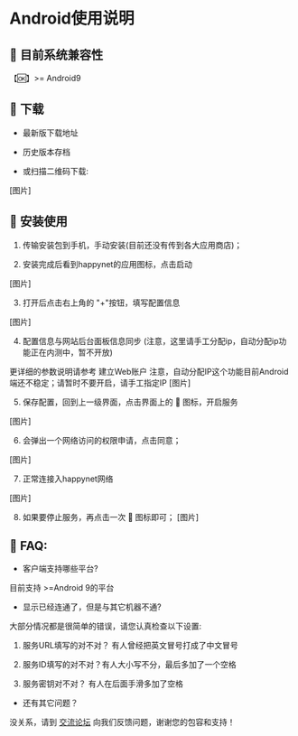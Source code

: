 # Android使用说明

## 🎯 目前系统兼容性

【🆗】>= Android9

## 🎯 下载

- 最新版下载地址

- 历史版本存档

- 或扫描二维码下载:

[图片]

## 🎯 安装使用
1. 传输安装包到手机，手动安装(目前还没有传到各大应用商店)；

2. 安装完成后看到happynet的应用图标，点击启动

[图片]

3. 打开后点击右上角的 "+"按钮，填写配置信息

[图片]

4. 配置信息与网站后台面板信息同步 (注意，这里请手工分配ip，自动分配ip功能正在内测中，暂不开放)

更详细的参数说明请参考 建立Web账户 
注意，自动分配IP这个功能目前Android端还不稳定；请暂时不要开启，请手工指定IP
[图片]

5. 保存配置，回到上一级界面，点击界面上的 🔗 图标，开启服务

[图片]

6. 会弹出一个网络访问的权限申请，点击同意；

[图片]

7. 正常连接入happynet网络

[图片]

8. 如果要停止服务，再点击一次 🔗 图标即可；
[图片]

## 🎯  FAQ:

- 客户端支持哪些平台?

目前支持  >=Android 9的平台

- 显示已经连通了，但是与其它机器不通?

大部分情况都是很简单的错误，请您认真检查以下设置:

1. 服务URL填写的对不对？ 有人曾经把英文冒号打成了中文冒号

2. 服务ID填写的对不对？有人大小写不分，最后多加了一个空格

3. 服务密钥对不对？ 有人在后面手滑多加了空格


- 还有其它问题？

没关系，请到 [交流论坛](https://forum.happyn.cn/android) 向我们反馈问题，谢谢您的包容和支持！